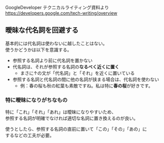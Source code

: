 GoogleDeveloper テクニカルライティング資料より  
<https://developers.google.com/tech-writing/overview>

## 曖昧な代名詞を回避する
基本的には代名詞は使わないに越したことはない。  
使うかどうかは以下を意識する。

* 参照する名詞より前に代名詞を置かない
* 代名詞は、それが参照する名詞の**なるべく近くに置く**
	- まさに↑の文が「代名詞」と「それ」を近くに置いている
* 参照する名詞と代名詞の間に他の名詞が挟まる場合は、代名詞を使わない
	- 例：春の桜も秋の紅葉も素敵ですね。私は特に**春の桜**が好きです。

### 特に曖昧になりがちなもの
特に「これ」「それ」「あれ」は曖昧になりやすいため、  
参照する名詞が明確でなければ適切な名詞に置き換えるのが良い。

使うとしたら、参照する名詞の直前に置いて「この」「その」「あの」に  
するなどの工夫が必要。